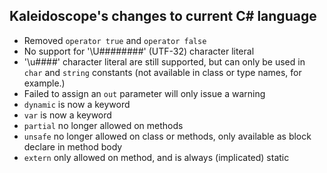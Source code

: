 ## Kaleidoscope's changes to current C# language

- Removed `operator true` and `operator false`
- No support for '\U########' (UTF-32) character literal
- '\u####' character literal are still supported, but can only be used in `char` and `string` constants (not available in class or type names, for example.)
- Failed to assign an `out` parameter will only issue a warning
- `dynamic` is now a keyword
- `var` is now a keyword
- `partial` no longer allowed on methods
- `unsafe` no longer allowed on class or methods, only available as block declare in method body
- `extern` only allowed on method, and is always (implicated) static
